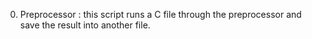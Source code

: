 0. Preprocessor : this script runs a C file through the preprocessor and save the result into another file.
